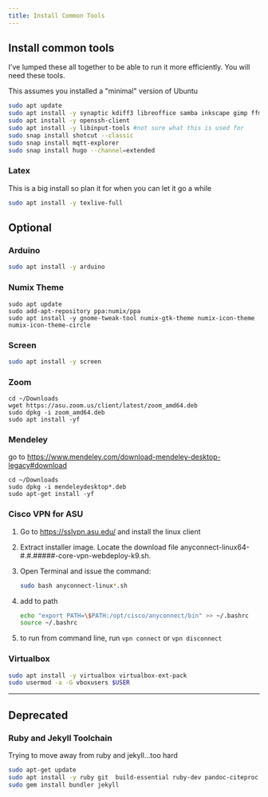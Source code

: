 ```yaml
---
title: Install Common Tools
---
```


## Install common tools

I've lumped these all together to be able to run it more efficiently.  You will need these tools.

This assumes you installed a "minimal" version of Ubuntu

```bash
sudo apt update
sudo apt install -y synaptic kdiff3 libreoffice samba inkscape gimp ffmpeg qdirstat net-tools wireguard fritzing audacity dconf-editor kicad vlc openssh-server remmina usb-creator-gtk gmsh tmux nmap cheese p7zip-full
sudo apt install -y openssh-client
sudo apt install -y libinput-tools #not sure what this is used for
sudo snap install shotcut --classic
sudo snap install mqtt-explorer 
sudo snap install hugo --channel=extended
```

### Latex

This is a big install so plan it for when you can let it go a while

```bash
sudo apt install -y texlive-full
```

## Optional

### Arduino

```bash
sudo apt install -y arduino
```

### Numix Theme

```
sudo apt update
sudo add-apt-repository ppa:numix/ppa
sudo apt install -y gnome-tweak-tool numix-gtk-theme numix-icon-theme numix-icon-theme-circle
```

### Screen

```bash
sudo apt install -y screen
```

### Zoom

```
cd ~/Downloads
wget https://asu.zoom.us/client/latest/zoom_amd64.deb
sudo dpkg -i zoom_amd64.deb 
sudo apt install -yf
```

### Mendeley

go to https://www.mendeley.com/download-mendeley-desktop-legacy#download

```
cd ~/Downloads
sudo dpkg -i mendeleydesktop*.deb
sudo apt-get install -yf
```

### Cisco VPN for ASU

1. Go to <https://sslvpn.asu.edu/> and install the linux client
1. Extract installer image.  Locate the download file anyconnect-linux64-#.#.#####-core-vpn-webdeploy-k9.sh.
1. Open Terminal and issue the command:

    ```bash
    sudo bash anyconnect-linux*.sh
    ```

1. add to path

    ```bash
    echo "export PATH=\$PATH:/opt/cisco/anyconnect/bin" >> ~/.bashrc
    source ~/.bashrc 
    ```
1. to run from command line, run ```vpn connect``` or ```vpn disconnect```


### Virtualbox

```bash
sudo apt install -y virtualbox virtualbox-ext-pack
sudo usermod -a -G vboxusers $USER
```

---

## Deprecated

### Ruby and Jekyll Toolchain

Trying to move away from ruby and jekyll...too hard

```bash
sudo apt-get update 
sudo apt install -y ruby git  build-essential ruby-dev pandoc-citeproc
sudo gem install bundler jekyll
```

